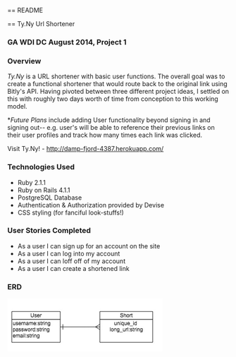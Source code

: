 == README

== Ty.Ny Url Shortener

### GA WDI DC August 2014, Project 1

### Overview

*Ty.Ny* is a URL shortener with basic user functions. The overall goal was to create a functional shortener that would route back to the original link using Bitly's API. Having pivoted between three different project ideas, I settled on this with roughly two days worth of time from conception to this working model.

**Future Plans* include adding User functionality beyond signing in and signing out-- e.g. user's will be able to reference their previous links on their user profiles and track how many times each link was clicked. 

Visit Ty.Ny! - http://damp-fjord-4387.herokuapp.com/

### Technologies Used

* Ruby 2.1.1
* Ruby on Rails 4.1.1
* PostgreSQL Database
* Authentication & Authorization provided by Devise
* CSS styling (for fanciful look-stuffs!)

### User Stories Completed

* As a user I can sign up for an account on the site
* As a user I can log into my account
* As a user I can loff off of my account
* As a user I can create a shortened link


### ERD

![](Ty.Ny.jpg)

